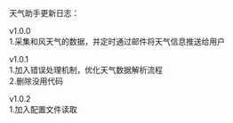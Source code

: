 天气助手更新日志：

v1.0.0    
1.采集和风天气的数据，并定时通过邮件将天气信息推送给用户

v1.0.1    
1.加入错误处理机制，优化天气数据解析流程  
2.删除没用代码

v1.0.2  
1.加入配置文件读取
